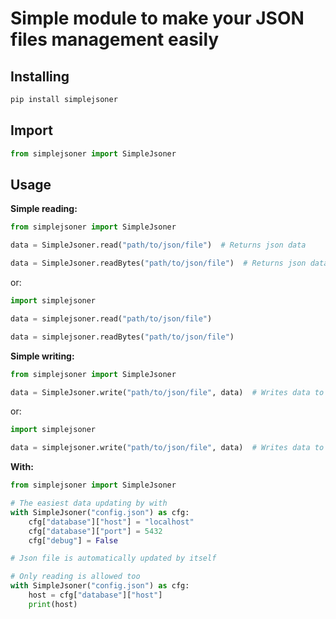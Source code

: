 # Simple module to make your JSON files management easily

## Installing

```bash
pip install simplejsoner
```

## Import

```python
from simplejsoner import SimpleJsoner
```

## Usage

**Simple reading:**

```python
from simplejsoner import SimpleJsoner

data = SimpleJsoner.read("path/to/json/file")  # Returns json data

data = SimpleJsoner.readBytes("path/to/json/file")  # Returns json data in bytes
```

or:

```python
import simplejsoner

data = simplejsoner.read("path/to/json/file")

data = simplejsoner.readBytes("path/to/json/file")
```

**Simple writing:**

```python
from simplejsoner import SimpleJsoner

data = SimpleJsoner.write("path/to/json/file", data)  # Writes data to json file
```

or:

```python
import simplejsoner

data = simplejsoner.write("path/to/json/file", data)  # Writes data to json file
```

**With:**

```python
from simplejsoner import SimpleJsoner

# The easiest data updating by with
with SimpleJsoner("config.json") as cfg:
    cfg["database"]["host"] = "localhost"
    cfg["database"]["port"] = 5432
    cfg["debug"] = False

# Json file is automatically updated by itself
```

```python
# Only reading is allowed too
with SimpleJsoner("config.json") as cfg:
    host = cfg["database"]["host"]
    print(host)
```
